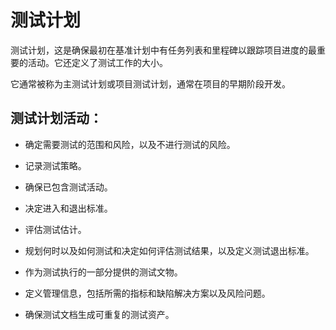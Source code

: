 # 测试计划

测试计划，这是确保最初在基准计划中有任务列表和里程碑以跟踪项目进度的最重要的活动。它还定义了测试工作的大小。

它通常被称为主测试计划或项目测试计划，通常在项目的早期阶段开发。

## 测试计划活动：

* 确定需要测试的范围和风险，以及不进行测试的风险。

* 记录测试策略。

* 确保已包含测试活动。

* 决定进入和退出标准。

* 评估测试估计。

* 规划何时以及如何测试和决定如何评估测试结果，以及定义测试退出标准。

* 作为测试执行的一部分提供的测试文物。

* 定义管理信息，包括所需的指标和缺陷解决方案以及风险问题。

* 确保测试文档生成可重复的测试资产。
